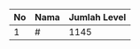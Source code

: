 | No | Nama            | Jumlah Level |
|----|-----------------|--------------|
| 1  | #    |    1145        |
